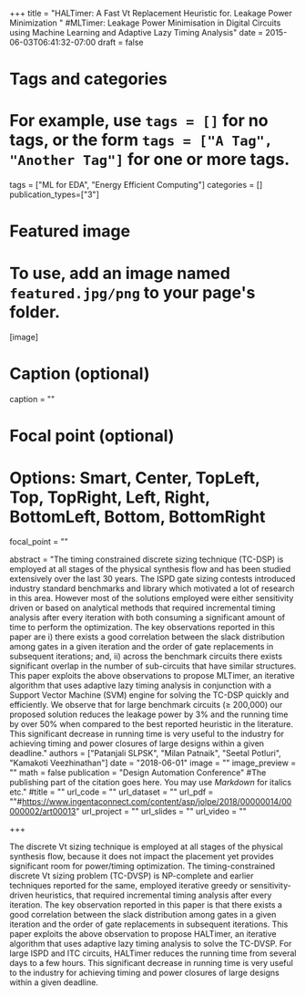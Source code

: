 +++
title = "HALTimer: A Fast Vt Replacement Heuristic for. Leakage Power Minimization "
#MLTimer: Leakage Power Minimisation in Digital Circuits using Machine Learning and Adaptive Lazy Timing Analysis"
date = 2015-06-03T06:41:32-07:00
draft = false

# Tags and categories
# For example, use `tags = []` for no tags, or the form `tags = ["A Tag", "Another Tag"]` for one or more tags.
tags = ["ML for EDA", "Energy Efficient Computing"]
categories = []
publication_types=["3"]
# Featured image
# To use, add an image named `featured.jpg/png` to your page's folder. 
[image]
  # Caption (optional)
  caption = ""

  # Focal point (optional)
  # Options: Smart, Center, TopLeft, Top, TopRight, Left, Right, BottomLeft, Bottom, BottomRight
  focal_point = ""

abstract = "The timing constrained discrete sizing technique (TC-DSP) is employed at all stages of the physical synthesis flow and has been studied extensively over the last 30 years. The ISPD gate sizing contests introduced industry standard benchmarks and library which motivated a lot of research in this area. However most of the solutions employed were either sensitivity driven or based on analytical methods that required incremental timing analysis after every iteration with both consuming a significant amount of time to perform the optimization. The key observations reported in this paper are i) there exists a good correlation between the slack distribution among gates in a given iteration and the order of gate replacements in subsequent iterations; and, ii) across the benchmark circuits there exists significant overlap in the number of sub-circuits that have similar structures. This paper exploits the above observations to propose MLTimer, an iterative algorithm that uses adaptive lazy timing analysis in conjunction with a Support Vector Machine (SVM) engine for solving the TC-DSP quickly and efficiently. We observe that for large benchmark circuits (≥ 200,000) our proposed solution reduces the leakage power by 3% and the running time by over 50% when compared to the best reported heuristic in the literature. This significant decrease in running time is very useful to the industry for achieving timing and power closures of large designs within a given deadline."
authors = ["Patanjali SLPSK", "Milan Patnaik", "Seetal Potluri", "Kamakoti Veezhinathan"]
date = "2018-06-01"
image = ""
image_preview = ""
math = false
publication = "Design Automation Conference"
#The publishing part of the citation goes here. You may use *Markdown* for italics etc."
#title = ""
url_code = ""
url_dataset = ""
url_pdf = ""#https://www.ingentaconnect.com/content/asp/jolpe/2018/00000014/00000002/art00013"
url_project = ""
url_slides = ""
url_video = ""

+++


The discrete Vt sizing technique is employed at all stages of the physical synthesis flow, because it does not impact the placement yet provides significant room for power/timing optimization. The timing-constrained discrete Vt sizing problem (TC-DVSP) is NP-complete and earlier techniques reported for the same, employed iterative greedy or sensitivity-driven heuristics, that required incremental timing analysis after every iteration. The key observation reported in this paper is that there exists a good correlation between the slack distribution among gates in a given iteration and the order of gate replacements in subsequent iterations. This paper exploits the above observation to propose HALTimer, an iterative algorithm that uses adaptive lazy timing analysis to solve the TC-DVSP. For large ISPD and ITC circuits, HALTimer reduces the running time from several days to a few hours. This significant decrease in running time is very useful to the industry for achieving timing and power closures of large designs within a given deadline.
